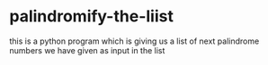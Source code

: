 # palindromify-the-liist
this is a python program which is giving us a list of next palindrome numbers we have given as input in the list
